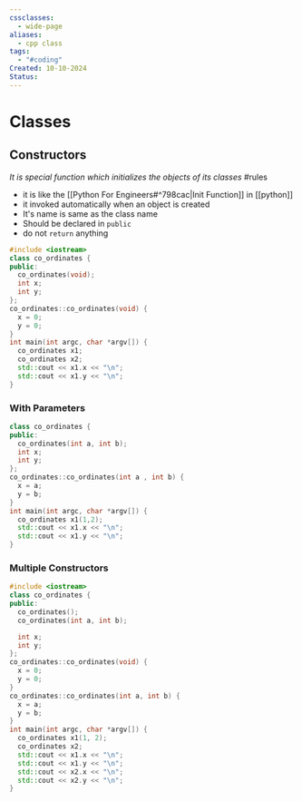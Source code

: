 ```yaml
---
cssclasses:
  - wide-page
aliases:
  - cpp class
tags:
  - "#coding"
Created: 10-10-2024
Status:
---
```

# Classes

## Constructors 
*It is special function which initializes the objects of its classes*
#rules 
- it is like the [[Python For Engineers#^798cac|Init Function]] in [[python]]
- it invoked automatically when an object is created 
- It's name is same as the class name
- Should be declared in `public` 
- do not `return` anything

```cpp
#include <iostream>
class co_ordinates {
public:
  co_ordinates(void);
  int x;
  int y;
};
co_ordinates::co_ordinates(void) {
  x = 0;
  y = 0;
}
int main(int argc, char *argv[]) {
  co_ordinates x1;
  co_ordinates x2;
  std::cout << x1.x << "\n";
  std::cout << x1.y << "\n";
}
```

### With Parameters 

```cpp
class co_ordinates {
public:
  co_ordinates(int a, int b);
  int x;
  int y;
};
co_ordinates::co_ordinates(int a , int b) {
  x = a;
  y = b;
}
int main(int argc, char *argv[]) {
  co_ordinates x1(1,2);
  std::cout << x1.x << "\n";
  std::cout << x1.y << "\n";
}
```

### Multiple Constructors
```cpp
#include <iostream>
class co_ordinates {
public:
  co_ordinates();
  co_ordinates(int a, int b);

  int x;
  int y;
};
co_ordinates::co_ordinates(void) {
  x = 0;
  y = 0;
}
co_ordinates::co_ordinates(int a, int b) {
  x = a;
  y = b;
}
int main(int argc, char *argv[]) {
  co_ordinates x1(1, 2);
  co_ordinates x2;
  std::cout << x1.x << "\n";
  std::cout << x1.y << "\n";
  std::cout << x2.x << "\n";
  std::cout << x2.y << "\n";
}
```